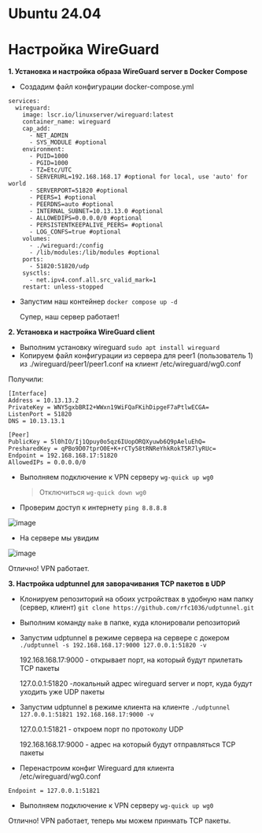 # Ubuntu 24.04
# Настройка WireGuard 

**1. Установка и настройка образа WireGuard server в Docker Compose**
 - Создадим файл конфигурации docker-compose.yml

```
services:
  wireguard:
    image: lscr.io/linuxserver/wireguard:latest
    container_name: wireguard
    cap_add:
      - NET_ADMIN
      - SYS_MODULE #optional
    environment:
      - PUID=1000
      - PGID=1000
      - TZ=Etc/UTC
      - SERVERURL=192.168.168.17 #optional for local, use 'auto' for world
      - SERVERPORT=51820 #optional
      - PEERS=1 #optional
      - PEERDNS=auto #optional
      - INTERNAL_SUBNET=10.13.13.0 #optional
      - ALLOWEDIPS=0.0.0.0/0 #optional
      - PERSISTENTKEEPALIVE_PEERS= #optional
      - LOG_CONFS=true #optional
    volumes:
      - ./wireguard:/config
      - /lib/modules:/lib/modules #optional
    ports:
      - 51820:51820/udp
    sysctls:
      - net.ipv4.conf.all.src_valid_mark=1
    restart: unless-stopped
```
 - Запустим наш контейнер  ``` docker compose up -d ```
   
   Супер, наш сервер работает!
   
**2. Установка и настройка WireGuard client**
- Выполним установку wireguard ``` sudo apt install wireguard ```
- Копируем файл конфигурации из сервера для peer1 (пользователь 1) из ./wireguard/peer1/peer1.conf на клиент /etc/wireguard/wg0.conf

Получили:
```
[Interface]
Address = 10.13.13.2
PrivateKey = WNY5gxbBRI2+WWxn19WiFQaFKihDipgeF7aPtlwECGA=
ListenPort = 51820
DNS = 10.13.13.1

[Peer]
PublicKey = 5l0hIO/Ij1Qpuy0o5qz6IUopORQXyuwb6Q9pAeluEhQ=
PresharedKey = qPBo9D07tprO0E+K+rCTy58tRNReYhkRokT5R7lyRUc=
Endpoint = 192.168.168.17:51820
AllowedIPs = 0.0.0.0/0
```
 - Выполняем подключение к VPN серверу ``` wg-quick up wg0 ```
   > Отключиться ``` wg-quick down wg0 ```

 - Проверим доступ к интернету ``` ping 8.8.8.8 ```

![image](https://github.com/user-attachments/assets/1b03df5c-a299-4830-a9db-8b29f6f3755f)

 - На сервере мы увидим

![image](https://github.com/user-attachments/assets/f78b233b-4ba0-4623-84e7-b776d8ab0a84)

Отлично! VPN работает.

**3. Настройка udptunnel для заворачивания TCP пакетов в UDP**

 - Клонируем репозиторий на обоих устройствах в удобную нам папку (сервер, клиент) ``` git clone https://github.com/rfc1036/udptunnel.git ```
 - Выполним команду ``` make ``` в папке, куда клонировали репозиторий
 - Запустим udptunnel в режиме сервера на сервере с докером ``` ./udptunnel -s 192.168.168.17:9000 127.0.0.1:51820 -v ```
   
   192.168.168.17:9000 - открывает порт, на который будут прилетать TCP пакеты
   
   127.0.0.1:51820 -локальный адрес wireguard server и порт, куда будут уходить уже UDP пакеты

 - Запустим udptunnel в режиме клиента на клиенте ``` ./udptunnel 127.0.0.1:51821 192.168.168.17:9000 -v ```
   
   127.0.0.1:51821 - откроем  порт по протоколy UDP
   
   192.168.168.17:9000 - адрес на который будут отправляться TCP пакеты

 - Перенастроим конфиг Wireguard для клиента /etc/wireguard/wg0.conf
  ```
  Endpoint = 127.0.0.1:51821
  ```
  - Выполняем подключение к VPN серверу ``` wg-quick up wg0 ```
    
   Отлично! VPN работает, теперь мы можем принмать TCP пакеты.
